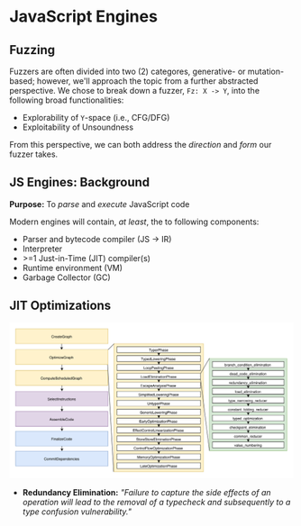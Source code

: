 # JavaScript Engines
## Fuzzing
Fuzzers are often divided into two (2) categores, generative- or mutation-based; however, we'll approach the topic from a further abstracted perspective. We chose to break down a fuzzer, `Fz: X -> Y`, into the following broad functionalities:

- Explorability of `Y`-space (i.e., CFG/DFG)
- Exploitability of Unsoundness

From this perspective, we can both address the _direction_ and _form_ our fuzzer takes.

## JS Engines: Background
**Purpose:** To _parse_ and _execute_ JavaScript code

Modern engines will contain, _at least_, the to following components:
- Parser and bytecode compiler (JS -> IR)
- Interpreter
- \>=1 Just-in-Time (JIT) compiler(s)
- Runtime environment (VM)
- Garbage Collector (GC)

## JIT Optimizations
<p align="center">
  <img width=1000px src="img/turbo-pipeline3.png" alt="Turbofan JIT Pipeline">
</p>

- **Redundancy Elimination:** _"Failure to capture the side effects of an operation will lead to the removal of a typecheck
   and subsequently to a type confusion vulnerability."_


